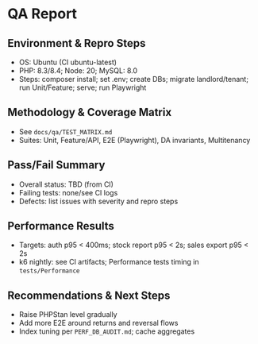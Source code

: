 # QA Report

## Environment & Repro Steps
- OS: Ubuntu (CI ubuntu-latest)
- PHP: 8.3/8.4; Node: 20; MySQL: 8.0
- Steps: composer install; set .env; create DBs; migrate landlord/tenant; run Unit/Feature; serve; run Playwright

## Methodology & Coverage Matrix
- See `docs/qa/TEST_MATRIX.md`
- Suites: Unit, Feature/API, E2E (Playwright), DA invariants, Multitenancy

## Pass/Fail Summary
- Overall status: TBD (from CI)
- Failing tests: none/see CI logs
- Defects: list issues with severity and repro steps

## Performance Results
- Targets: auth p95 < 400ms; stock report p95 < 2s; sales export p95 < 2s
- k6 nightly: see CI artifacts; Performance tests timing in `tests/Performance`

## Recommendations & Next Steps
- Raise PHPStan level gradually
- Add more E2E around returns and reversal flows
- Index tuning per `PERF_DB_AUDIT.md`; cache aggregates

